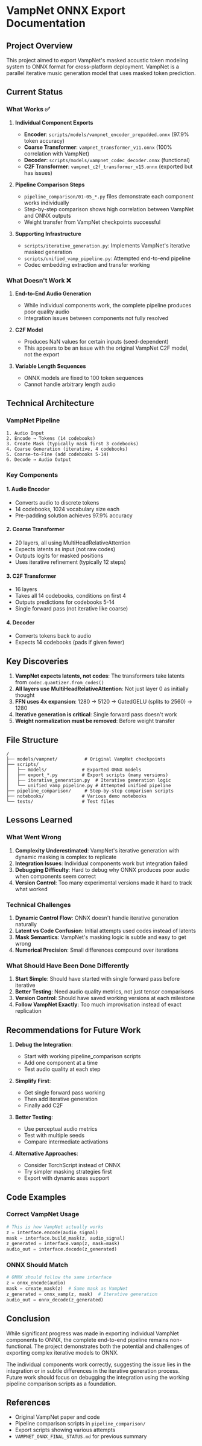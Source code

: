 # VampNet ONNX Export Documentation

## Project Overview

This project aimed to export VampNet's masked acoustic token modeling system to ONNX format for cross-platform deployment. VampNet is a parallel iterative music generation model that uses masked token prediction.

## Current Status

### What Works ✅

1. **Individual Component Exports**
   - **Encoder**: `scripts/models/vampnet_encoder_prepadded.onnx` (97.9% token accuracy)
   - **Coarse Transformer**: `vampnet_transformer_v11.onnx` (100% correlation with VampNet)
   - **Decoder**: `scripts/models/vampnet_codec_decoder.onnx` (functional)
   - **C2F Transformer**: `vampnet_c2f_transformer_v15.onnx` (exported but has issues)

2. **Pipeline Comparison Steps**
   - `pipeline_comparison/01-05_*.py` files demonstrate each component works individually
   - Step-by-step comparison shows high correlation between VampNet and ONNX outputs
   - Weight transfer from VampNet checkpoints successful

3. **Supporting Infrastructure**
   - `scripts/iterative_generation.py`: Implements VampNet's iterative masked generation
   - `scripts/unified_vamp_pipeline.py`: Attempted end-to-end pipeline
   - Codec embedding extraction and transfer working

### What Doesn't Work ❌

1. **End-to-End Audio Generation**
   - While individual components work, the complete pipeline produces poor quality audio
   - Integration issues between components not fully resolved

2. **C2F Model**
   - Produces NaN values for certain inputs (seed-dependent)
   - This appears to be an issue with the original VampNet C2F model, not the export

3. **Variable Length Sequences**
   - ONNX models are fixed to 100 token sequences
   - Cannot handle arbitrary length audio

## Technical Architecture

### VampNet Pipeline
```
1. Audio Input
2. Encode → Tokens (14 codebooks)
3. Create Mask (typically mask first 3 codebooks)
4. Coarse Generation (iterative, 4 codebooks)
5. Coarse-to-Fine (add codebooks 5-14)
6. Decode → Audio Output
```

### Key Components

#### 1. Audio Encoder
- Converts audio to discrete tokens
- 14 codebooks, 1024 vocabulary size each
- Pre-padding solution achieves 97.9% accuracy

#### 2. Coarse Transformer
- 20 layers, all using MultiHeadRelativeAttention
- Expects latents as input (not raw codes)
- Outputs logits for masked positions
- Uses iterative refinement (typically 12 steps)

#### 3. C2F Transformer
- 16 layers
- Takes all 14 codebooks, conditions on first 4
- Outputs predictions for codebooks 5-14
- Single forward pass (not iterative like coarse)

#### 4. Decoder
- Converts tokens back to audio
- Expects 14 codebooks (pads if given fewer)

## Key Discoveries

1. **VampNet expects latents, not codes**: The transformers take latents from `codec.quantizer.from_codes()`
2. **All layers use MultiHeadRelativeAttention**: Not just layer 0 as initially thought
3. **FFN uses 4x expansion**: 1280 → 5120 → GatedGELU (splits to 2560) → 1280
4. **Iterative generation is critical**: Single forward pass doesn't work
5. **Weight normalization must be removed**: Before weight transfer

## File Structure

```
/
├── models/vampnet/          # Original VampNet checkpoints
├── scripts/
│   ├── models/             # Exported ONNX models
│   ├── export_*.py         # Export scripts (many versions)
│   ├── iterative_generation.py  # Iterative generation logic
│   └── unified_vamp_pipeline.py # Attempted unified pipeline
├── pipeline_comparison/     # Step-by-step comparison scripts
├── notebooks/              # Various demo notebooks
└── tests/                  # Test files
```

## Lessons Learned

### What Went Wrong

1. **Complexity Underestimated**: VampNet's iterative generation with dynamic masking is complex to replicate
2. **Integration Issues**: Individual components work but integration failed
3. **Debugging Difficulty**: Hard to debug why ONNX produces poor audio when components seem correct
4. **Version Control**: Too many experimental versions made it hard to track what worked

### Technical Challenges

1. **Dynamic Control Flow**: ONNX doesn't handle iterative generation naturally
2. **Latent vs Code Confusion**: Initial attempts used codes instead of latents
3. **Mask Semantics**: VampNet's masking logic is subtle and easy to get wrong
4. **Numerical Precision**: Small differences compound over iterations

### What Should Have Been Done Differently

1. **Start Simple**: Should have started with single forward pass before iterative
2. **Better Testing**: Need audio quality metrics, not just tensor comparisons
3. **Version Control**: Should have saved working versions at each milestone
4. **Follow VampNet Exactly**: Too much improvisation instead of exact replication

## Recommendations for Future Work

1. **Debug the Integration**: 
   - Start with working pipeline_comparison scripts
   - Add one component at a time
   - Test audio quality at each step

2. **Simplify First**:
   - Get single forward pass working
   - Then add iterative generation
   - Finally add C2F

3. **Better Testing**:
   - Use perceptual audio metrics
   - Test with multiple seeds
   - Compare intermediate activations

4. **Alternative Approaches**:
   - Consider TorchScript instead of ONNX
   - Try simpler masking strategies first
   - Export with dynamic axes support

## Code Examples

### Correct VampNet Usage
```python
# This is how VampNet actually works
z = interface.encode(audio_signal)
mask = interface.build_mask(z, audio_signal)
z_generated = interface.vamp(z, mask=mask)
audio_out = interface.decode(z_generated)
```

### ONNX Should Match
```python
# ONNX should follow the same interface
z = onnx_encode(audio)
mask = create_mask(z)  # Same mask as VampNet
z_generated = onnx_vamp(z, mask)  # Iterative generation
audio_out = onnx_decode(z_generated)
```

## Conclusion

While significant progress was made in exporting individual VampNet components to ONNX, the complete end-to-end pipeline remains non-functional. The project demonstrates both the potential and challenges of exporting complex iterative models to ONNX.

The individual components work correctly, suggesting the issue lies in the integration or in subtle differences in the iterative generation process. Future work should focus on debugging the integration using the working pipeline comparison scripts as a foundation.

## References

- Original VampNet paper and code
- Pipeline comparison scripts in `pipeline_comparison/`
- Export scripts showing various attempts
- `VAMPNET_ONNX_FINAL_STATUS.md` for previous summary